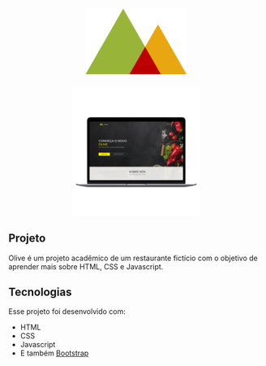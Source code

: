 <h1 align="center">
    <img alt="Olive" src=".github/logo.svg" width="200px" />
</h1>

<p align="center">
  <img alt="Olive" src=".github/olive.png" width="50%">
</p>

## Projeto

Olive é um projeto acadêmico de um restaurante fictício com o objetivo de aprender mais sobre HTML, CSS e Javascript.

## Tecnologias

Esse projeto foi desenvolvido com:

- HTML
- CSS
- Javascript
- E também [Bootstrap](https://getbootstrap.com/)
